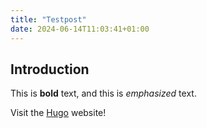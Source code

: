 ```yaml
---
title: "Testpost"
date: 2024-06-14T11:03:41+01:00
---
```

## Introduction

This is **bold** text, and this is *emphasized* text.

Visit the [Hugo](https://gohugo.io) website!